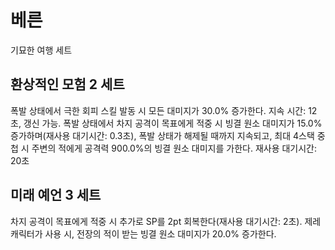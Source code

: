 # 베른

기묘한 여행 세트

## 환상적인 모험 2 세트

폭발 상태에서 극한 회피 스킬 발동 시 모든 대미지가 30.0% 증가한다. 지속 시간: 12초, 갱신 가능. 폭발 상태에서 차지 공격이 목표에게 적중 시 빙결 원소 대미지가 15.0% 증가하며(재사용 대기시간: 0.3초), 폭발 상태가 해제될 때까지 지속되고, 최대 4스택 중첩 시 주변의 적에게 공격력 900.0%의 빙결 원소 대미지를 가한다. 재사용 대기시간: 20초

## 미래 예언 3 세트

차지 공격이 목표에게 적중 시 추가로 SP를 2pt 회복한다(재사용 대기시간: 2초). 제레 캐릭터가 사용 시, 전장의 적이 받는 빙결 원소 대미지가 20.0% 증가한다.

